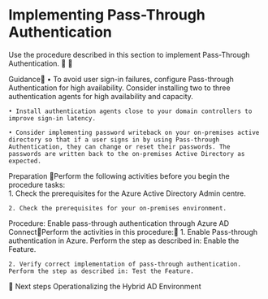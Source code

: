 # Implementing Pass-Through Authentication

Use the procedure described in this section to implement Pass-Through Authentication.  

Guidance
	• To avoid user sign-in failures, configure Pass-through Authentication for high availability. Consider installing two to three  authentication agents for high availability and capacity. 
	
	• Install authentication agents close to your domain controllers to improve sign-in latency.
	
	• Consider implementing password writeback on your on-premises active directory so that if a user signs in by using Pass-through Authentication, they can change or reset their passwords. The passwords are written back to the on-premises Active Directory as expected.



Preparation Perform the following activities before you begin the procedure tasks:  
	1. Check the prerequisites for the Azure Active Directory Admin centre.
	
	2. Check the prerequisites for your on-premises environment.



Procedure:  Enable pass-through authentication through Azure AD ConnectPerform the activities in this procedure:
	1. Enable Pass-through authentication in Azure. 
	Perform the step as described in: Enable the Feature.
	
	2. Verify correct implementation of pass-through authentication. 
	Perform the step as described in: Test the Feature.


Next steps
Operationalizing the Hybrid AD Environment

